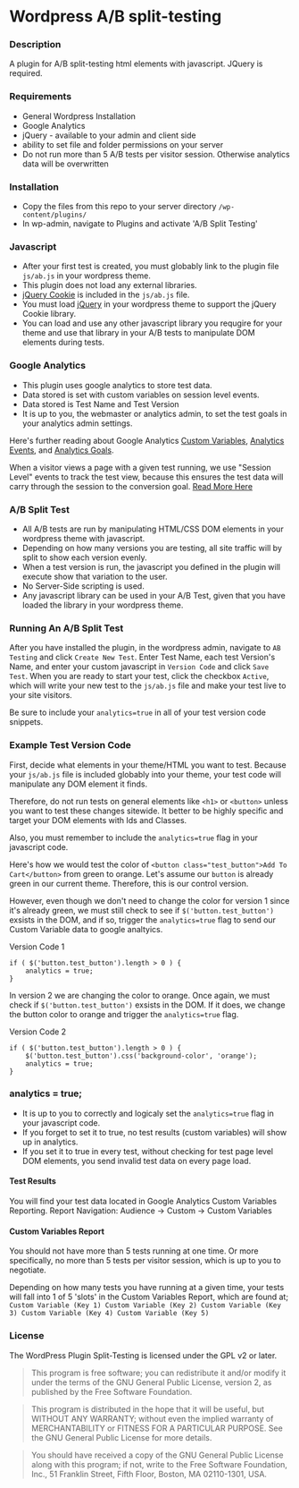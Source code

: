 # Wordpress A/B split-testing

### Description

A plugin for A/B split-testing html elements with javascript.  JQuery is required.

### Requirements
- General Wordpress Installation
- Google Analytics
- jQuery - available to your admin and client side
- ability to set file and folder permissions on your server
- Do not run more than 5 A/B tests per visitor session. Otherwise analytics data will be overwritten

### Installation
- Copy the files from this repo to your server directory `/wp-content/plugins/`
- In wp-admin, navigate to Plugins and activate 'A/B Split Testing'

### Javascript
- After your first test is created, you must globably link to the plugin file `js/ab.js` in your wordpress theme.
- This plugin does not load any external libraries.
- [jQuery Cookie](https://raw.github.com/carhartl/jquery-cookie/) is included in the `js/ab.js` file.
- You must load [jQuery](http://jquery.com/) in your wordpress theme to support the jQuery Cookie library.
- You can load and use any other javascript library you requgire for your theme and use that library in your A/B tests to manipulate DOM elements during tests.

### Google Analytics
- This plugin uses google analytics to store test data.
- Data stored is set with custom variables on session level events.
- Data stored is Test Name and Test Version
- It is up to you, the webmaster or analytics admin, to set the test goals in your analytics admin settings.

Here's further reading about Google Analytics [Custom Variables](https://developers.google.com/analytics/devguides/collection/gajs/gaTrackingCustomVariables), [Analytics Events](https://developers.google.com/analytics/devguides/collection/gajs/eventTrackerGuide), and [Analytics Goals](https://support.google.com/analytics/answer/1032415?hl=en).

When a visitor views a page with a given test running, we use "Session Level" events to track the test view, because this ensures the test data will carry through the session to the conversion goal. [Read More Here](http://www.kaushik.net/avinash/hits-sessions-metrics-dimensions-web-analytics/)

### A/B Split Test
- All A/B tests are run by manipulating HTML/CSS DOM elements in your wordpress theme with javascript.
- Depending on how many versions you are testing, all site traffic will by split to show each version evenly.
- When a test version is run, the javascript you defined in the plugin will execute show that variation to the user.
- No Server-Side scripting is used.
- Any javascript library can be used in your A/B Test, given that you have loaded the library in your wordpress theme.

### Running An A/B Split Test

After you have installed the plugin, in the wordpress admin, navigate to `AB Testing` and click `Create New Test`. Enter Test Name, each test Version's Name, and enter your custom javascript in `Version Code` and click `Save Test`. When you are ready to start your test, click the checkbox `Active`, which will write your new test to the `js/ab.js` file and make your test live to your site visitors.

Be sure to include your `analytics=true` in all of your test version code snippets.

### Example Test Version Code

First, decide what elements in your theme/HTML you want to test.  Because your `js/ab.js` file is included globably into your theme, your test code will manipulate any DOM element it finds.

Therefore, do not run tests on general elements like `<h1>` or `<button>` unless you want to test these changes sitewide.  It better to be highly specific and target your DOM elements with Ids and Classes.

Also, you must remember to include the `analytics=true` flag in your javascript code.

Here's how we would test the color of `<button class="test_button">Add To Cart</button>` from green to orange.  Let's assume our `button` is already green in our current theme.  Therefore, this is our control version.

However, even though we don't need to change the color for version 1 since it's already green, we must still check to see if `$('button.test_button')` exsists in the DOM, and if so, trigger the `analytics=true` flag to send our Custom Variable data to google analtyics.

Version Code 1
```Javascipt
if ( $('button.test_button').length > 0 ) {
	analytics = true;
}
```
In version 2 we are changing the color to orange. Once again, we must check if `$('button.test_button')` exsists in the DOM.  If it does, we change the button color to orange and trigger the `analytics=true` flag.

Version Code 2
```Javascipt
if ( $('button.test_button').length > 0 ) {
	$('button.test_button').css('background-color', 'orange');
	analytics = true;
}
```

### analytics = true;
- It is up to you to correctly and logicaly set the `analytics=true` flag in your javascript code.
- If you forget to set it to true, no test results (custom variables) will show up in analytics.
- If you set it to true in every test, without checking for test page level DOM elements, you send invalid test data on every page load.

#### Test Results
You will find your test data located in Google Analytics Custom Variables Reporting.
Report Navigation: Audience -> Custom -> Custom Variables

#### Custom Variables Report
You should not have more than 5 tests running at one time.  Or more specifically, no more than 5 tests per visitor session, which is up to you to negotiate.

Depending on how many tests you have running at a given time, your tests will fall into 1 of 5 'slots' in the Custom Variables Report, which are found at;
`Custom Variable (Key 1) Custom Variable (Key 2) Custom Variable (Key 3) Custom Variable (Key 4) Custom Variable (Key 5)`

### License

The WordPress Plugin Split-Testing is licensed under the GPL v2 or later.

> This program is free software; you can redistribute it and/or modify
it under the terms of the GNU General Public License, version 2, as
published by the Free Software Foundation.

> This program is distributed in the hope that it will be useful,
but WITHOUT ANY WARRANTY; without even the implied warranty of
MERCHANTABILITY or FITNESS FOR A PARTICULAR PURPOSE.  See the
GNU General Public License for more details.

> You should have received a copy of the GNU General Public License along with this program; if not, write to the Free Software Foundation, Inc., 51 Franklin Street, Fifth Floor, Boston, MA  02110-1301, USA.
